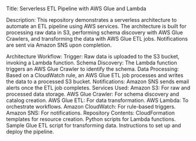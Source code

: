 Title: Serverless ETL Pipeline with AWS Glue and Lambda

Description: This repository demonstrates a serverless architecture to automate an ETL pipeline using AWS services. The architecture is built for processing raw data in S3, performing schema discovery with AWS Glue Crawlers, and transforming the data with AWS Glue ETL jobs. Notifications are sent via Amazon SNS upon completion.

Architecture Workflow:
Trigger: Raw data is uploaded to the S3 bucket, invoking a Lambda function.
Schema Discovery: The Lambda function triggers an AWS Glue Crawler to identify the schema.
Data Processing: Based on a CloudWatch rule, an AWS Glue ETL job processes and writes the data to a processed S3 bucket.
Notifications: Amazon SNS sends email alerts once the ETL job completes.
Services Used:
Amazon S3: For raw and processed data storage.
AWS Glue Crawler: For schema discovery and catalog creation.
AWS Glue ETL: For data transformation.
AWS Lambda: To orchestrate workflows.
Amazon CloudWatch: For rule-based triggers.
Amazon SNS: For notifications.
Repository Contents:
CloudFormation templates for resource creation.
Python scripts for Lambda functions.
Sample Glue ETL script for transforming data.
Instructions to set up and deploy the pipeline.
